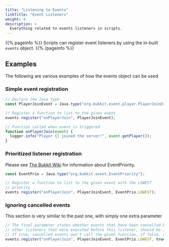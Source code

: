```yaml
---
title: "Listening to Events"
linkTitle: "Event Listeners"
weight: 4
description: >
  Everything related to events listeners in scripts.
---
```



{{% pageinfo %}}
Scripts can register event listeners by using the in-built `events` object.
{{% /pageinfo %}}

## Examples
The following are various examples of how the events object can be used

### Simple event registration
```js
// Declare the Java type
const PlayerJoinEvent = Java.type("org.bukkit.event.player.PlayerJoinEvent");

// Register a function to list to the given event
events.register("onPlayerJoin", PlayerJoinEvent);

// Function called when event is triggered
function onPlayerJoin(event) {
  logger.info("Player {} joined the server!", event.getPlayer());
}
```
### Prioritized listener registration
Please see [The Bukkit Wiki](https://bukkit.fandom.com/wiki/Event_API_Reference#:~:text=false-,Event%20Priorities,-There%20are%20six) for information about EventPriority.

```js
const EventPrio = Java.type("org.bukkit.event.EventPriority");

// Register a function to list to the given event with the LOWEST
// priority
events.register("onPlayerJoin", PlayerJoinEvent, EventPrio.LOWEST);
```
### Ignoring cancelled events
This section is very similar to the past one, with simply one extra parameter
```js
// The final parameter states whether events that have been cancelled by
// other listeners that were executed before this listener, should be ignored.
// If true, cancelled events won't call the given function, if false, they will
events.register("onPlayerJoin", PlayerJoinEvent, EventPrio.LOWEST, true);
```